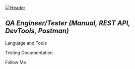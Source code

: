 [![Header](https://github.com/VadimD-ev/VadimD-ev/blob/main/assets/WallE.png)](https://isstracker.pl/en?utm_source=partner&utm_medium=widget&utm_term=issstormwayru)

## *__QA Engineer/Tester (Manual, REST API, DevTools, Postman)__*

Language and Tools

Testing Documentation

Follow Me
